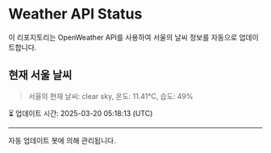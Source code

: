 
# Weather API Status

이 리포지토리는 OpenWeather API를 사용하여 서울의 날씨 정보를 자동으로 업데이트합니다.

## 현재 서울 날씨
> 서울의 현재 날씨: clear sky, 온도: 11.41°C, 습도: 49%

⏳ 업데이트 시간: 2025-03-20 05:18:13 (UTC)

---
자동 업데이트 봇에 의해 관리됩니다.
